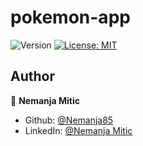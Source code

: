 # pokemon-app
<p>
  <img alt="Version" src="https://img.shields.io/badge/version-0.1-blue.svg?cacheSeconds=2592000" />
  <a href="#" target="_blank">
    <img alt="License: MIT" src="https://img.shields.io/badge/License-MIT-yellow.svg" />
  </a>
</p>

## Author


👤 **Nemanja Mitic**
* Github: [@Nemanja85](https://github.com/nemanja85)
* LinkedIn: [@Nemanja Mitic](https://www.linkedin.com/in/nemanjamitic1985/)

